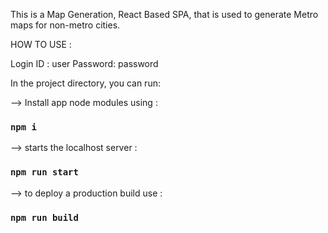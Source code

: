 This is a Map Generation, React Based SPA, that is used to generate Metro maps for non-metro cities.

HOW TO USE :

Login ID : user
Password: password

In the project directory, you can run:

--> Install app node modules using :
### `npm i`


--> starts the localhost server :
### `npm run start`


--> to deploy a production build use :
### `npm run build`
